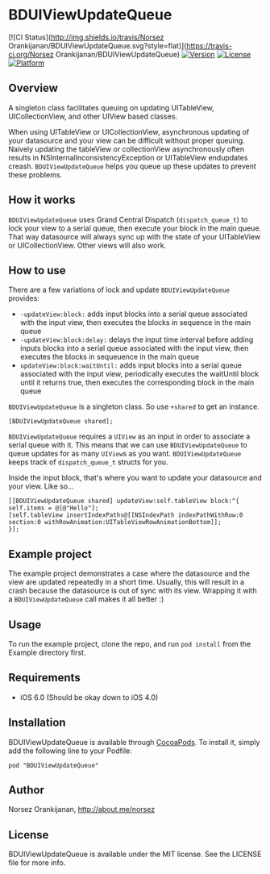 # BDUIViewUpdateQueue

[![CI Status](http://img.shields.io/travis/Norsez Orankijanan/BDUIViewUpdateQueue.svg?style=flat)](https://travis-ci.org/Norsez Orankijanan/BDUIViewUpdateQueue)
[![Version](https://img.shields.io/cocoapods/v/BDUIViewUpdateQueue.svg?style=flat)](http://cocoapods.org/pods/BDUIViewUpdateQueue)
[![License](https://img.shields.io/cocoapods/l/BDUIViewUpdateQueue.svg?style=flat)](http://cocoapods.org/pods/BDUIViewUpdateQueue)
[![Platform](https://img.shields.io/cocoapods/p/BDUIViewUpdateQueue.svg?style=flat)](http://cocoapods.org/pods/BDUIViewUpdateQueue)

## Overview

A singleton class facilitates queuing on updating UITableView, UICollectionView, and other UIView based classes.

When using UITableView or UICollectionView, asynchronous updating of your datasource and your view can be difficult without proper queuing. Naively updating the tableView or collectionView asynchronously often results in NSInternalInconsistencyException or UITableView endupdates creash. `BDUIViewUpdateQueue` helps you queue up these updates to prevent these problems.

## How it works

`BDUIViewUpdateQueue` uses Grand Central Dispatch (`dispatch_queue_t`) to lock your view to a serial queue, then execute your block in the main queue. That way datasource will always sync up with the state of your UITableView or UICollectionView. Other views will also work. 

## How to use

There are a few variations of lock and update `BDUIViewUpdateQueue` provides:

- `-updateView:block:` adds input blocks into a serial queue associated with the input view, then executes the blocks in sequence in the main queue
- `-updateView:block:delay:` delays the input time interval before adding inputs blocks into a serial queue associated with the input view, then executes the blocks in sequeuence in the main queue
- `updateView:block:waitUntil:` adds input blocks into a serial queue associated with the input view, periodically executes the waitUntil block until it returns true, then executes the corresponding block in the main queue

`BDUIViewUpdateQueue` is a singleton class. So use `+shared` to get an instance. 

```
[BDUIViewUpdateQueue shared];
```

`BDUIViewUpdateQueue` requires a `UIView` as an input in order to associate a serial queue with it. This means that we can use `BDUIViewUpdateQueue` to queue updates for as many `UIView`s as you want. `BDUIViewUpdateQueue` keeps track of `dispatch_queue_t` structs for you.

Inside the input block, that's where you want to update your datasource and your view. Like so…

```
[[BDUIViewUpdateQueue shared] updateView:self.tableView block:^{
self.items = @[@"Hello"];
[self.tableView insertIndexPaths@[[NSIndexPath indexPathWithRow:0 section:0 withRowAnimation:UITableViewRowAnimationBottom]];
}];
```

## Example project

The example project demonstrates a case where the datasource and the view are updated repeatedly in a short time. Usually, this will result in a crash because the datasource is out of sync with its view. Wrapping it with a `BDUIViewUpdateQueue` call makes it all better :)

## Usage

To run the example project, clone the repo, and run `pod install` from the Example directory first.

## Requirements

- iOS 6.0 (Should be okay down to iOS 4.0)

## Installation

BDUIViewUpdateQueue is available through [CocoaPods](http://cocoapods.org). To install
it, simply add the following line to your Podfile:

```
pod "BDUIViewUpdateQueue"
```

## Author

Norsez Orankijanan, http://about.me/norsez

## License

BDUIViewUpdateQueue is available under the MIT license. See the LICENSE file for more info.
